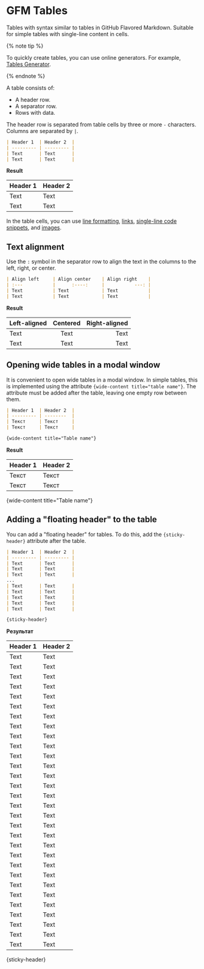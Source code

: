 # GFM Tables

Tables with syntax similar to tables in GitHub Flavored Markdown. Suitable for simple tables with single-line content in cells.

{% note tip %}

To quickly create tables, you can use online generators. For example, [Tables Generator](https://www.tablesgenerator.com/markdown_tables).

{% endnote %}

A table consists of:

* A header row.
* A separator row.
* Rows with data.

The header row is separated from table cells by three or more `-` characters. Columns are separated by `|`.

```markdown
| Header 1  | Header 2  |
| --------- | --------- |
| Text      | Text      |
| Text      | Text      |
```

**Result**

| Header 1 | Header 2 |
| ----------- | ----------- |
| Text | Text |
| Text | Text |

In the table cells, you can use [line formatting](../base.md#line), [links](../links.md), [single-line code snippets](../code.md#inline), and [images](../media.md#images).

## Text alignment

Use the `:` symbol in the separator row to align the text in the columns to the left, right, or center.

```markdown
| Align left     | Align center    | Align right    |
| :---           |      :----:     |           ---: |
| Text           | Text            | Text           |
| Text           | Text            | Text           |
```

**Result**

| Left-aligned | Centered | Right-aligned |
| :--- | :----: | ---: |
| Text | Text | Text |
| Text | Text | Text |


## Opening wide tables in a modal window

It is convenient to open wide tables in a modal window. In simple tables, this is implemented using the attribute `{wide-content title="table name"}`. The attribute must be added after the table, leaving one empty row between them.

```markdown
| Header 1  | Header 2  |
| --------- | --------  |
| Текст     | Текст     |
| Текст     | Текст     |

{wide-content title="Table name"}
```

**Result**

| Header 1  | Header 2  |
| --------- | --------  |
| Текст     | Текст     |
| Текст     | Текст     |

{wide-content title="Table name"}

## Adding a "floating header" to the table

You can add a "floating header" for tables. To do this, add the `{sticky-header}` attribute after the table.

```markdown
| Header 1  | Header 2  |
| --------- | --------- |
| Text      | Text      |
| Text      | Text      |
| Text      | Text      |
...
| Text      | Text      |
| Text      | Text      |
| Text      | Text      |
| Text      | Text      |
| Text      | Text      |

{sticky-header}
```

**Результат**

| Header 1  | Header 2  |
| --------- | --------- |
| Text      | Text      |
| Text      | Text      |
| Text      | Text      |
| Text      | Text      |
| Text      | Text      |
| Text      | Text      |
| Text      | Text      |
| Text      | Text      |
| Text      | Text      |
| Text      | Text      |
| Text      | Text      |
| Text      | Text      |
| Text      | Text      |
| Text      | Text      |
| Text      | Text      |
| Text      | Text      |
| Text      | Text      |
| Text      | Text      |
| Text      | Text      |
| Text      | Text      |
| Text      | Text      |
| Text      | Text      |
| Text      | Text      |
| Text      | Text      |
| Text      | Text      |
| Text      | Text      |
| Text      | Text      |
| Text      | Text      |
| Text      | Text      |
| Text      | Text      |

{sticky-header}